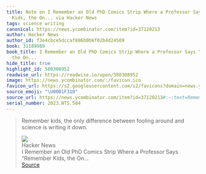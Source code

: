 ```yaml
---
title: Note on I Remember an Old PhD Comics Strip Where a Professor Says “Remember
  Kids, the On... via Hacker News
tags: science writing
canonical: https://news.ycombinator.com/item?id=37120213
author: Hacker News
author_id: f3e4cbce5dccaf886b0b6f02b4d24509
book: 31189989
book_title: I Remember an Old PhD Comics Strip Where a Professor Says “Remember Kids,
  the On...
hide_title: true
highlight_id: 580308952
readwise_url: https://readwise.io/open/580308952
image: https://news.ycombinator.com/:/favicon.ico
favicon_url: https://s2.googleusercontent.com/s2/favicons?domain=news.ycombinator.com
source_emoji: "\U0001F310"
source_url: https://news.ycombinator.com/item?id=37120213#:~:text=Remember%20kids%2C%20the,writing%20it%20down.
serial_number: 2023.NTS.584
---
```

> Remember kids, the only difference between fooling around and science is writing it down.
> <div class="quoteback-footer"><div class="quoteback-avatar"><img class="mini-favicon" src="https://s2.googleusercontent.com/s2/favicons?domain=news.ycombinator.com"></div><div class="quoteback-metadata"><div class="metadata-inner"><span style="display:none">FROM:</span><div aria-label="Hacker News" class="quoteback-author"> Hacker News</div><div aria-label="I Remember an Old PhD Comics Strip Where a Professor Says “Remember Kids, the On..." class="quoteback-title"> I Remember an Old PhD Comics Strip Where a Professor Says “Remember Kids, the On...</div></div></div><div class="quoteback-backlink"><a target="_blank" aria-label="go to the full text of this quotation" rel="noopener" href="https://news.ycombinator.com/item?id=37120213#:~:text=Remember%20kids%2C%20the,writing%20it%20down." class="quoteback-arrow"> Source</a></div></div>